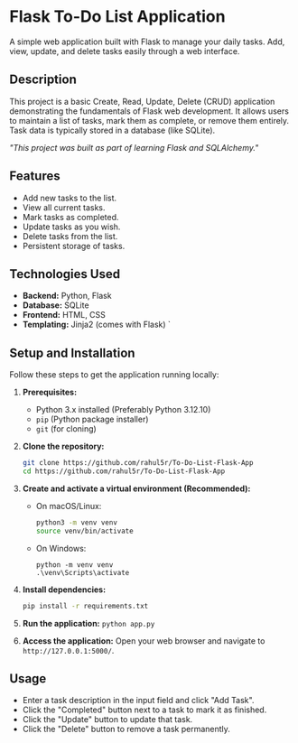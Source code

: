 # Flask To-Do List Application

A simple web application built with Flask to manage your daily tasks. Add, view, update, and delete tasks easily through a web interface.

## Description

This project is a basic Create, Read, Update, Delete (CRUD) application demonstrating the fundamentals of Flask web development. It allows users to maintain a list of tasks, mark them as complete, or remove them entirely. Task data is typically stored in a database (like SQLite).

*"This project was built as part of learning Flask and SQLAlchemy."*

## Features

* Add new tasks to the list.
* View all current tasks.
* Mark tasks as completed.
* Update tasks as you wish.
* Delete tasks from the list.
* Persistent storage of tasks.

## Technologies Used

* **Backend:** Python, Flask
* **Database:** SQLite
* **Frontend:** HTML, CSS
* **Templating:** Jinja2 (comes with Flask)
`
## Setup and Installation

Follow these steps to get the application running locally:

1.  **Prerequisites:**
    * Python 3.x installed (Preferably Python 3.12.10)
    * `pip` (Python package installer)
    * `git` (for cloning)

2.  **Clone the repository:**
    ```bash
    git clone https://github.com/rahul5r/To-Do-List-Flask-App
    cd https://github.com/rahul5r/To-Do-List-Flask-App
    ```

3.  **Create and activate a virtual environment (Recommended):**
    * On macOS/Linux:
        ```bash
        python3 -m venv venv
        source venv/bin/activate
        ```
    * On Windows:
        ```
        python -m venv venv
        .\venv\Scripts\activate
        ```

4.  **Install dependencies:**
    ```bash
    pip install -r requirements.txt
    ```

5.  **Run the application:**
        ```
        python app.py
        ```

6.  **Access the application:**
    Open your web browser and navigate to `http://127.0.0.1:5000/`.

## Usage

* Enter a task description in the input field and click "Add Task".
* Click the "Completed" button next to a task to mark it as finished.
* Click the "Update" button to update that task.
* Click the "Delete" button to remove a task permanently.